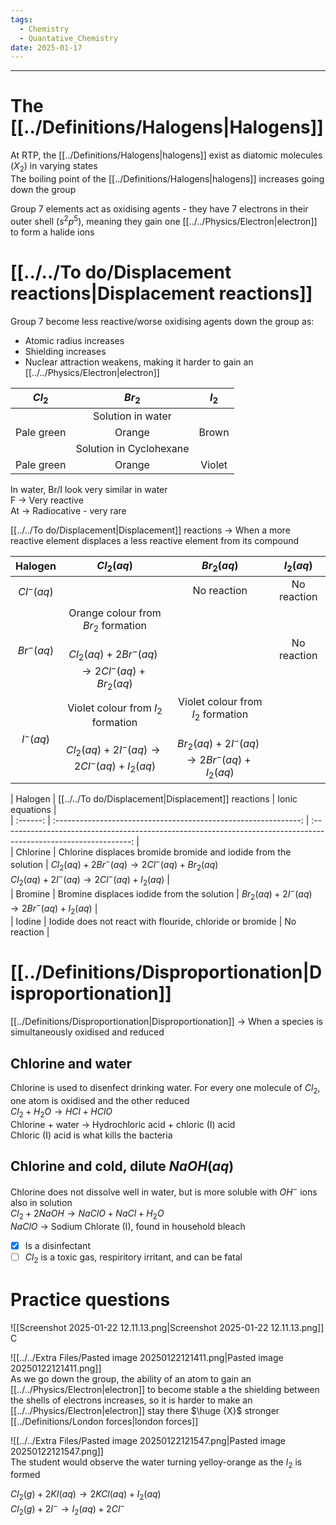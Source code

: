 ```yaml
---
tags:
  - Chemistry
  - Quantative_Chemistry
date: 2025-01-17
---
```

---  
# The [[../Definitions/Halogens|Halogens]]  
At RTP, the [[../Definitions/Halogens|halogens]] exist as diatomic molecules $(X_2)$ in varying states  
The boiling point of the [[../Definitions/Halogens|halogens]] increases going down the group  
  
Group 7 elements act as oxidising agents - they have 7 electrons in their outer shell $(s^2p^5)$, meaning they gain one [[../../Physics/Electron|electron]] to form a halide ions  
  
# [[../../To do/Displacement reactions|Displacement reactions]]  
Group 7 become less reactive/worse oxidising agents down the group as:  
- Atomic radius increases  
- Shielding increases  
- Nuclear attraction weakens, making it harder to gain an [[../../Physics/Electron|electron]]  
  
|   $Cl_2$   |         $Br_2$          | $I_2$  |  
| :--------: | :---------------------: | :----: |  
|            |    Solution in water    |        |  
| Pale green |         Orange          | Brown  |  
|            | Solution in Cyclohexane |        |  
| Pale green |         Orange          | Violet |  
In water, Br/I look very similar in water  
F -> Very reactive  
At -> Radiocative - very rare  
  
[[../../To do/Displacement|Displacement]] reactions -> When a more reactive element displaces a less reactive element from its compound  
  
  
|  Halogen   |                                             $Cl_2(aq)$                                             |                                           $Br_2(aq)$                                            |  $I_2(aq)$  |  
| :--------: | :------------------------------------------------------------------------------------------------: | :---------------------------------------------------------------------------------------------: | :---------: |  
| $Cl^-(aq)$ |                                                                                                    |                                           No reaction                                           | No reaction |  
| $Br^-(aq)$ | Orange colour from $Br_2$ formation<br><br>$Cl_2(aq) + 2Br^-(aq) \rightarrow 2Cl^-(aq) + Br_2(aq)$ |                                                                                                 | No reaction |  
| $I^-(aq)$  |  Violet colour from $I_2$ formation<br><br>$Cl_2(aq) + 2I^-(aq) \rightarrow 2Cl^-(aq) + I_2(aq)$   | Violet colour from $I_2$ formation<br><br>$Br_2(aq) + 2I^-(aq) \rightarrow 2Br^-(aq) + I_2(aq)$ |             |  
  
| Halogen  |                     [[../../To do/Displacement|Displacement]]  reactions                     |                                                 Ionic equations                                                  |  
| :------: | :-------------------------------------------------------------: | :--------------------------------------------------------------------------------------------------------------: |  
| Chlorine | Chlorine displaces bromide bromide and iodide from the solution | $Cl_2(aq) + 2Br^-(aq) \rightarrow 2Cl^-(aq) + Br_2(aq)$<br>$Cl_2(aq) + 2I^-(aq) \rightarrow 2Cl^-(aq) + I_2(aq)$ |  
| Bromine  |           Bromine displaces iodide from the solution            |                              $Br_2(aq) + 2I^-(aq) \rightarrow 2Br^-(aq) + I_2(aq)$                               |  
|  Iodine  |    Iodide does not react with flouride, chloride or bromide     |                                                   No reaction                                                    |  
# [[../Definitions/Disproportionation|Disproportionation]]  
[[../Definitions/Disproportionation|Disproportionation]] -> When a species is simultaneously oxidised and reduced  
  
## Chlorine and water  
Chlorine is used to disenfect drinking water. For every one molecule of $Cl_2$, one atom is oxidised and the other reduced  
$Cl_2 + H_2O \rightarrow HCl + HClO$  
Chlorine + water -> Hydrochloric acid + chloric (I) acid  
Chloric (I) acid is what kills the bacteria  
  
## Chlorine and cold, dilute $NaOH (aq)$  
Chlorine does not dissolve well in water, but is more soluble with $OH^-$ ions also in solution  
$Cl_2 + 2NaOH \rightarrow NaClO + NaCl + H_2O$  
$NaClO$ ->  Sodium Chlorate (I), found in household bleach  
- [x] Is a disinfectant   
- [ ] $Cl_2$ is a toxic gas, respiritory irritant, and can be fatal  
  
# Practice questions  
![[Screenshot 2025-01-22 12.11.13.png|Screenshot 2025-01-22 12.11.13.png]]  
C  
  
![[../../Extra Files/Pasted image 20250122121411.png|Pasted image 20250122121411.png]]  
As we go down the group, the ability of an atom to gain an [[../../Physics/Electron|electron]] to become stable a the shielding between the shells of electrons increases, so it is harder to make an [[../../Physics/Electron|electron]] stay there $\huge {X}$ stronger [[../Definitions/London forces|london forces]]  
  
![[../../Extra Files/Pasted image 20250122121547.png|Pasted image 20250122121547.png]]  
The student would observe the water turning yelloy-orange as the $I_2$ is formed  
  
$Cl_2(g) + 2KI(aq) \rightarrow 2KCl(aq) + I_2(aq)$  
$Cl_2(g) + 2I^- \rightarrow I_2(aq) + 2Cl^-$  
